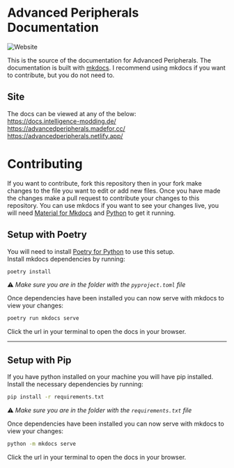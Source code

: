 # Advanced Peripherals Documentation

![Website](https://img.shields.io/website?down_color=red&down_message=offline&label=Netify%28Host%29&style=for-the-badge&up_color=green&up_message=online&url=https%3A%2F%2Fadvancedperipherals.netlify.app)

This is the source of the documentation for Advanced Peripherals.
The documentation is built with [mkdocs](https://www.mkdocs.org). 
I recommend using mkdocs if you want to contribute, but you do not need to.

## Site
The docs can be viewed at any of the below:  
https://docs.intelligence-modding.de/  
https://advancedperipherals.madefor.cc/  
https://advancedperipherals.netlify.app/  

# Contributing

If you want to contribute, fork this repository then in your fork make changes to the file you want to edit or add new files. Once you have made the changes make a pull request to contribute your changes to this repository. You can use mkdocs if you want to see your changes live, you will need [Material for Mkdocs](https://squidfunk.github.io/mkdocs-material/) and [Python](https://www.python.org/downloads/) to get it running.

## Setup with Poetry
You will need to install [Poetry for Python](https://python-poetry.org/docs/) to use this setup.  
Install mkdocs dependencies by running:
~~~zsh
poetry install
~~~
:warning: *Make sure you are in the folder with the `pyproject.toml` file*

Once dependencies have been installed you can now serve with mkdocs to view your changes:
~~~zsh
poetry run mkdocs serve
~~~
Click the url in your terminal to open the docs in your browser.

---

## Setup with Pip
If you have python installed on your machine you will have pip installed.  
Install the necessary dependencies by running:
~~~zsh
pip install -r requirements.txt
~~~
:warning: *Make sure you are in the folder with the `requirements.txt` file*

Once dependencies have been installed you can now serve with mkdocs to view your changes:
~~~zsh
python -m mkdocs serve
~~~
Click the url in your terminal to open the docs in your browser.
